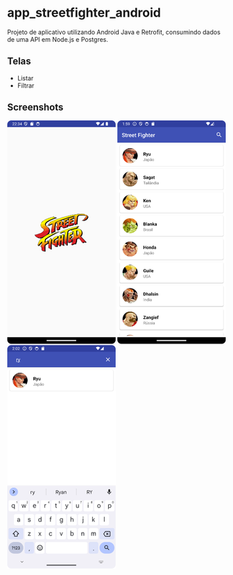 # app_streetfighter_android

Projeto de aplicativo utilizando Android Java e Retrofit, consumindo dados de uma API em Node.js e Postgres.

## Telas
- Listar
- Filtrar

## Screenshots
<img src="https://github.com/rlhorochovec/app_streetfighter_android/blob/develop/screenshots/splash_screen.png" width="250" /> <img src="https://github.com/rlhorochovec/app_streetfighter_android/blob/develop/screenshots/list_fighters.png" width="250" /> <img src="https://github.com/rlhorochovec/app_streetfighter_android/blob/develop/screenshots/filter_fighters.png" width="250" />
